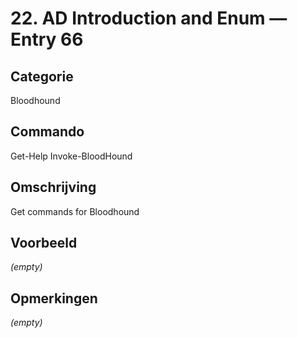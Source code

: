 # 22. AD Introduction and Enum — Entry 66

## Categorie

Bloodhound

## Commando

Get-Help Invoke-BloodHound

## Omschrijving

Get commands for Bloodhound

## Voorbeeld

_(empty)_

## Opmerkingen

_(empty)_

